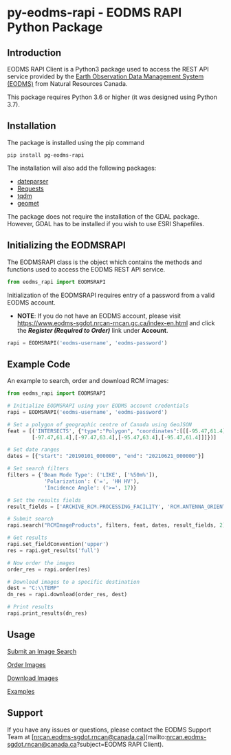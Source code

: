 # py-eodms-rapi - EODMS RAPI Python Package

## Introduction

EODMS RAPI Client is a Python3 package used to access the REST API service provided by the [Earth Observation Data Management System (EODMS)](https://www.eodms-sgdot.nrcan-rncan.gc.ca/index-en.html) from Natural Resources Canada.

This package requires Python 3.6 or higher (it was designed using Python 3.7).

## Installation

The package is installed using the pip command 

```
pip install pg-eodms-rapi
```

The installation will also add the following packages:

- [dateparser](https://dateparser.readthedocs.io/en/latest/)
- [Requests](https://docs.python-requests.org/en/master/)
- [tqdm](https://tqdm.github.io/)
- [geomet](https://pypi.org/project/geomet/)

The package does not require the installation of the GDAL package. However, GDAL has to be installed if you wish to use ESRI Shapefiles.

## Initializing the EODMSRAPI

The EODMSRAPI class is the object which contains the methods and functions used to access the EODMS REST API service.

```python
from eodms_rapi import EODMSRAPI
```

Initialization of the EODMSRAPI requires entry of a password from a valid EODMS account. 

- **NOTE**: If you do not have an EODMS account, please visit https://www.eodms-sgdot.nrcan-rncan.gc.ca/index-en.html and click the ***Register (Required to Order)*** link under **Account**.

```python
rapi = EODMSRAPI('eodms-username', 'eodms-password')
```

## Example Code

An example to search, order and download RCM images:

```python
from eodms_rapi import EODMSRAPI

# Initialize EODMSRAPI using your EODMS account credentials
rapi = EODMSRAPI('eodms-username', 'eodms-password')

# Set a polygon of geographic centre of Canada using GeoJSON
feat = [('INTERSECTS', {"type":"Polygon", "coordinates":[[[-95.47,61.4],\
        [-97.47,61.4],[-97.47,63.4],[-95.47,63.4],[-95.47,61.4]]]})]

# Set date ranges
dates = [{"start": "20190101_000000", "end": "20210621_000000"}]

# Set search filters
filters = {'Beam Mode Type': ('LIKE', ['%50m%']), 
            'Polarization': ('=', 'HH HV'), 
            'Incidence Angle': ('>=', 17)}

# Set the results fields
result_fields = ['ARCHIVE_RCM.PROCESSING_FACILITY', 'RCM.ANTENNA_ORIENTATION']

# Submit search
rapi.search("RCMImageProducts", filters, feat, dates, result_fields, 2)

# Get results
rapi.set_fieldConvention('upper')
res = rapi.get_results('full')

# Now order the images
order_res = rapi.order(res)

# Download images to a specific destination
dest = "C:\\TEMP"
dn_res = rapi.download(order_res, dest)

# Print results
rapi.print_results(dn_res)
```

## Usage

[Submit an Image Search](search-rapi.md)

[Order Images](order.md)

[Download Images](download.md)

[Examples](examples.md)

## Support

If you have any issues or questions, please contact the EODMS Support Team at [nrcan.eodms-sgdot.rncan@canada.ca](mailto:nrcan.eodms-sgdot.rncan@canada.ca?subject=EODMS RAPI Client).
